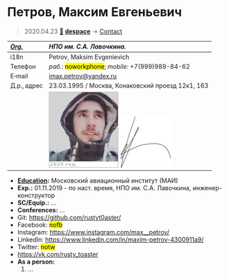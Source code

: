 # Петров, Максим Евгеньевич
> 2020.04.23 **[🚀](../index/index.md) [despace](index.md)** → [Contact](contact.md)

|*[Org.](contact.md)*|*НПО им. С.А. Лавочкина.*|
|:--|:--|
|i18n|Petrov, Maksim Evgenievich|
|Телефон|*раб.:* <mark>noworkphone</mark>; *mobile:* +7(999)989-84-62|
|E‑mail|<imax.petrov@yandex.ru>|
|Д.р., адрес|23.03.1995 / Москва, Конаковский проезд 12к1, 163|
||[![](f/contact/p/petrov1_photo_thumb.jpg)](f/contact/p/petrov1_photo.jpg) [![](f/contact/p/petrov1_sign_thumb.jpg)](f/contact/p/petrov1_sign.png)|

   - **[Education](образование.md):** Московский авиационный институт (МАИ)
   - **Exp.:** 01.11.2019 - по наст. время, НПО им. С.А. Лавочкина, инженер-конструктор
   - **SC/Equip.:** …
   - **Conferences:** …
   - Git: <https://github.com/rustyt0aster/>
   - Facebook: <mark>nofb</mark>
   - Instagram: <https://www.instagram.com/max__petrov/>
   - LinkedIn: <https://www.linkedin.com/in/maxim-petrov-4300911a9/>
   - Twitter: <mark>notw</mark>
   - <https://vk.com/rusty_toaster>
   - **As a person:**
      1. …
